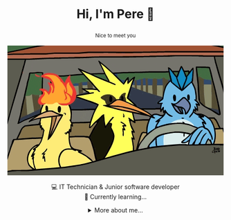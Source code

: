 <div align="center">

# Hi, I'm Pere 👋
<sub> Nice to meet you <sub/> <br>

![gif](https://github.com/pereprior/pereprior/blob/main/birds.gif)

💻 IT Technician & Junior software developer <br>
🌱 Currently learning... <br>

</div>

<div align="center">
<details>

<summary>
  More about me...
</summary>

## 💻 Tech Stack:

<div align="center">
  
![Java](https://img.shields.io/badge/java-%23ED8B00.svg?style=for-the-badge&logo=openjdk&logoColor=white) ![HTML5](https://img.shields.io/badge/html5-%23E34F26.svg?style=for-the-badge&logo=html5&logoColor=white) ![Python](https://img.shields.io/badge/python-3670A0?style=for-the-badge&logo=python&logoColor=ffdd54) ![Kotlin](https://img.shields.io/badge/kotlin-%237F52FF.svg?style=for-the-badge&logo=kotlin&logoColor=white) ![Postgres](https://img.shields.io/badge/postgres-%23316192.svg?style=for-the-badge&logo=postgresql&logoColor=white) ![MySQL](https://img.shields.io/badge/mysql-%2300000f.svg?style=for-the-badge&logo=mysql&logoColor=white) ![SQLite](https://img.shields.io/badge/sqlite-%2307405e.svg?style=for-the-badge&logo=sqlite&logoColor=white)

![Top Languages](https://github-readme-stats.vercel.app/api/top-langs/?username=pereprior&theme=dark&hide_border=false&include_all_commits=false&count_private=false&layout=compact)

</div>

## 🌐 Socials:

<div align="center">

[![LinkedIn](https://img.shields.io/badge/LinkedIn-%230077B5.svg?logo=linkedin&logoColor=white)](https://linkedin.com/in/pereprior) [![Stack Overflow](https://img.shields.io/badge/-Stackoverflow-FE7A16?logo=stack-overflow&logoColor=white)](https://stackoverflow.com/users/23182096) [![Twitter](https://img.shields.io/badge/Twitter-%231DA1F2.svg?logo=Twitter&logoColor=white)](https://twitter.com/pereprior_)

</div>

## Languages 🌐

| Language      | Proficiency      |
| ------------- | ---------------- |
| English       |       B1         |
| Spanish       | Native language  |
| Catalan       | Native language  |

---

[![](https://visitcount.itsvg.in/api?id=pereprior&icon=0&color=0)](https://visitcount.itsvg.in)
  
</details>
</div>
<!-- Proudly created with GPRM ( https://gprm.itsvg.in ) -->
